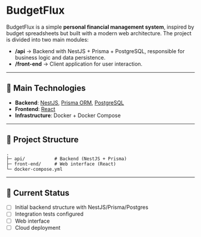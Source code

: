 # BudgetFlux

BudgetFlux is a simple **personal financial management system**, inspired by budget spreadsheets but built with a modern web architecture. The project is divided into two main modules:

- **/api** → Backend with NestJS + Prisma + PostgreSQL, responsible for business logic and data persistence.
- **/front-end** → Client application for user interaction.

---

## 🚀 Main Technologies
- **Backend**: [NestJS](https://nestjs.com/), [Prisma ORM](https://www.prisma.io/), [PostgreSQL](https://www.postgresql.org/)
- **Frontend**: [React](https://react.dev/)
- **Infrastructure**: Docker + Docker Compose

---

## 📂 Project Structure
```
.
├─ api/           # Backend (NestJS + Prisma)
├─ front-end/     # Web interface (React)
└─ docker-compose.yml
```
---

## 📌 Current Status
- [ ] Initial backend structure with NestJS/Prisma/Postgres
- [ ] Integration tests configured
- [ ] Web interface
- [ ] Cloud deployment
